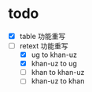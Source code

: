 # todo

- [x] table 功能重写
- [ ] retext 功能重写
  - [x] ug to khan-uz
  - [x] khan-uz to ug
  - [ ] khan to khan-uz
  - [ ] khan-uz to khan
